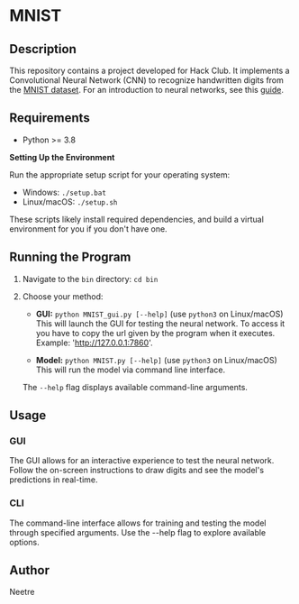 # MNIST

## Description

This repository contains a project developed for Hack Club. It implements a Convolutional Neural Network (CNN) to recognize handwritten digits from the [MNIST dataset](https://en.wikipedia.org/wiki/MNIST_database). For an introduction to neural networks, see this [guide](https://www.3blue1brown.com/lessons/neural-networks).


## Requirements

* Python >= 3.8

**Setting Up the Environment**

Run the appropriate setup script for your operating system:

* Windows: `./setup.bat`
* Linux/macOS: `./setup.sh`

These scripts likely install required dependencies, and build a virtual environment for you if you don't have one.

## Running the Program

1. Navigate to the `bin` directory: `cd bin`

2. Choose your method:

   * **GUI:** `python MNIST_gui.py [--help]` (use `python3` on Linux/macOS) <br>
   This will launch the GUI for testing the neural network.
   To access it you have to copy the url given by the program when it executes. Example: 'http://127.0.0.1:7860'.

   * **Model:** `python MNIST.py [--help]` (use `python3` on Linux/macOS) <br>
   This will run the model via command line interface.

   The `--help` flag displays available command-line arguments.

## Usage

### GUI

The GUI allows for an interactive experience to test the neural network. Follow the on-screen instructions to draw digits and see the model's predictions in real-time.

### CLI

The command-line interface allows for training and testing the model through specified arguments. Use the --help flag to explore available options.

## Author

Neetre
